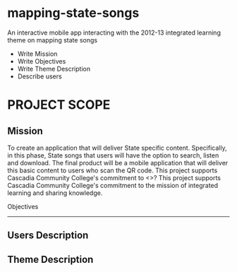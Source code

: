 mapping-state-songs
===================

An interactive mobile app interacting with the 2012-13 integrated learning theme on mapping state songs
* Write Mission
* Write Objectives
* Write Theme Description
* Describe users

# PROJECT SCOPE

Mission
----------
To create an application that will deliver State specific content.  Specifically, in this phase, State songs that users will have the option to search, listen and download. The final product will be a mobile application that will deliver this basic content to users who scan the QR code. This project supports Cascadia Community College's commitment to <>?
This project supports Cascadia Community College's commitment to the mission of integrated learning and sharing knowledge.

Objectives

----------
Users Description
------

Theme Description
-----------------
